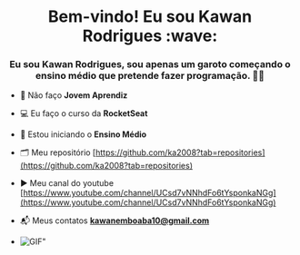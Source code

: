 <h1 align="center">Bem-vindo! Eu sou Kawan Rodrigues :wave:</h1>
<h3 align="center">Eu sou Kawan Rodrigues, sou apenas um garoto começando o ensino médio que pretende fazer programação. 📝🤓</h3>

- 💼 Não faço **Jovem Aprendiz**

- 💻 Eu faço o curso da **RocketSeat**

- 📒 Estou iniciando o **Ensino Médio**

- 🗂️ Meu repositório [https://github.com/ka2008?tab=repositories](https://github.com/ka2008?tab=repositories)

- ▶️ Meu canal do youtube [https://www.youtube.com/channel/UCsd7vNNhdFo6tYsponkaNGg](https://www.youtube.com/channel/UCsd7vNNhdFo6tYsponkaNGg)

- 📬 Meus contatos **kawanemboaba10@gmail.com**

- <img src='https://media3.giphy.com/media/Y8bAdBxtKREVcuDNyH/giphy.gif?cid=6c09b952vm6d7dweb7tce7ekbsntc3gev910dsi4sdlmi0fn&ep=v1_internal_gif_by_id&rid=giphy.gif&ct=s' alt='GIF'>"
